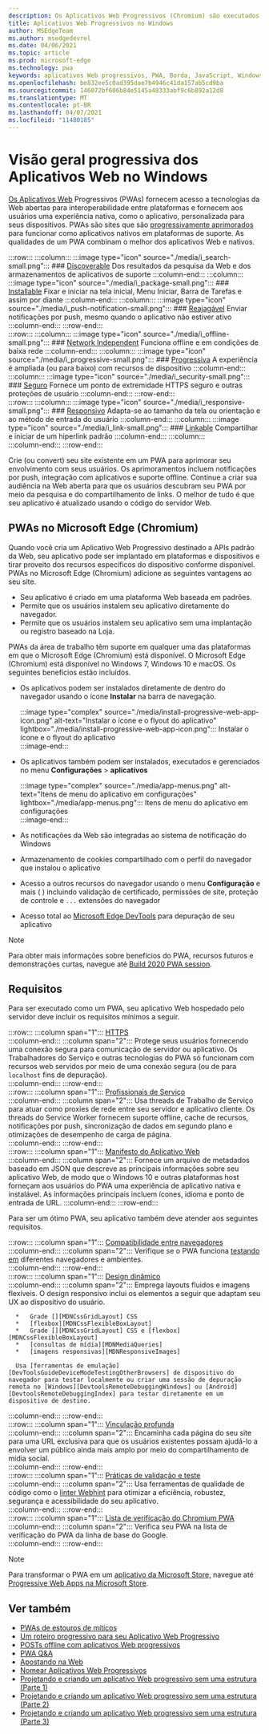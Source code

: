 ```yaml
---
description: Os Aplicativos Web Progressivos (Chromium) são executados de forma nativa no Windows 10.  Aqui está tudo o que você precisa saber como desenvolvedor da Web.
title: Aplicativos Web Progressivos no Windows
author: MSEdgeTeam
ms.author: msedgedevrel
ms.date: 04/06/2021
ms.topic: article
ms.prod: microsoft-edge
ms.technology: pwa
keywords: aplicativos Web progressivos, PWA, Borda, JavaScript, Windows, UWP, Microsoft Store
ms.openlocfilehash: be832ee5c0ad395dae7b4946c41da157ab5cd9ba
ms.sourcegitcommit: 146072bf606b84e5145a48333abf9c6b892a12d8
ms.translationtype: MT
ms.contentlocale: pt-BR
ms.lasthandoff: 04/07/2021
ms.locfileid: "11480185"
---
```

# <a name="progressive-web-apps-on-windows-overview"></a>Visão geral progressiva dos Aplicativos Web no Windows  

[Os Aplicativos Web][MDNApps] Progressivos \(PWAs\) fornecem acesso a tecnologias da Web abertas para interoperabilidade entre plataformas e fornecem aos usuários uma experiência nativa, como o aplicativo, personalizada para seus dispositivos.  PWAs são sites que são [progressivamente aprimorados][AListApartUnderstandingProgressiveEnhancement] para funcionar como aplicativos nativos em plataformas de suporte.  As qualidades de um PWA combinam o melhor dos aplicativos Web e nativos.  

:::row:::
    :::column:::
        :::image type="icon" source="./media/i_search-small.png":::
        ### <a name="discoverablemdnpwaadvantagesdiscoverable"></a>[Discoverable][MDNPwaAdvantagesDiscoverable]
        Dos resultados da pesquisa da Web e dos armazenamentos de aplicativos de suporte
    :::column-end:::
    :::column:::
        :::image type="icon" source="./media/i_package-small.png":::
        ### <a name="installablemdnpwaadvantagesinstallable"></a>[Installable][MDNPwaAdvantagesInstallable]
        Fixar e iniciar na tela inicial, Menu Iniciar, Barra de Tarefas e assim por diante
    :::column-end:::
    :::column:::
        :::image type="icon" source="./media/i_push-notification-small.png":::
        ### <a name="re-engageablemdnpwaadvantagesreengageable"></a>[Reajagável][MDNPwaAdvantagesReEngageable]
        Enviar notificações por push, mesmo quando o aplicativo não estiver ativo
    :::column-end:::
:::row-end:::  
:::row:::
    :::column:::
        :::image type="icon" source="./media/i_offline-small.png":::
        ### <a name="network-independentmdnpwaadvantagesnetworkindependent"></a>[Network Independent][MDNPwaAdvantagesNetworkIndependent]
        Funciona offline e em condições de baixa rede
    :::column-end:::
    :::column:::
        :::image type="icon" source="./media/i_progressive-small.png":::
        ### <a name="progressivemdnpwaadvantagesprogressive"></a>[Progressiva][MDNPwaAdvantagesProgressive]
        A experiência é ampliada (ou para baixo) com recursos de dispositivo
    :::column-end:::
    :::column:::
        :::image type="icon" source="./media/i_security-small.png":::
        ### <a name="safemdnpwaadvantagessafe"></a>[Seguro][MDNPwaAdvantagesSafe]
        Fornece um ponto de extremidade HTTPS seguro e outras proteções de usuário
    :::column-end:::
:::row-end:::  
:::row:::
    :::column:::
        :::image type="icon" source="./media/i_responsive-small.png":::
        ### <a name="responsivemdnpwaadvantagesresponsive"></a>[Responsivo][MDNPwaAdvantagesResponsive]
        Adapta-se ao tamanho da tela ou orientação e ao método de entrada do usuário
    :::column-end:::
    :::column:::
        :::image type="icon" source="./media/i_link-small.png":::
        ### <a name="linkablemdnpwaadvantageslinkable"></a>[Linkable][MDNPwaAdvantagesLinkable]
        Compartilhar e iniciar de um hiperlink padrão
    :::column-end:::
    :::column:::
        &nbsp;  
    :::column-end:::
:::row-end:::  


Crie \(ou convert\) seu site existente em um PWA para aprimorar seu envolvimento com seus usuários.  Os aprimoramentos incluem notificações por push, integração com aplicativos e suporte offline.  Continue a criar sua audiência na Web aberta para que os usuários descubram seu PWA por meio da pesquisa e do compartilhamento de links.  O melhor de tudo é que seu aplicativo é atualizado usando o código do servidor Web.  

## <a name="pwas-on-microsoft-edge-chromium"></a>PWAs no Microsoft Edge (Chromium)  

Quando você cria um Aplicativo Web Progressivo destinado a APIs padrão da Web, seu aplicativo pode ser implantado em plataformas e dispositivos e tirar proveito dos recursos específicos do dispositivo conforme disponível.  PWAs no Microsoft Edge \(Chromium\) adicione as seguintes vantagens ao seu site.  

*   Seu aplicativo é criado em uma plataforma Web baseada em padrões.  
*   Permite que os usuários instalem seu aplicativo diretamente do navegador.  
*   Permite que os usuários instalem seu aplicativo sem uma implantação ou registro baseado na Loja.  
    
PWAs da área de trabalho têm suporte em qualquer uma das plataformas em que o Microsoft Edge \(Chromium\) está disponível. O Microsoft Edge \(Chromium\) está disponível no Windows 7, Windows 10 e macOS.  Os seguintes benefícios estão incluídos.  

*   Os aplicativos podem ser instalados diretamente de dentro do navegador usando o ícone **Instalar** na barra de navegação.  
    
    :::image type="complex" source="./media/install-progressive-web-app-icon.png" alt-text="Instalar o ícone e o flyout do aplicativo" lightbox="./media/install-progressive-web-app-icon.png":::
       Instalar o ícone e o flyout do aplicativo  
    :::image-end:::  
    
*   Os aplicativos também podem ser instalados, executados e gerenciados no menu **Configurações**  >  **aplicativos**  
    
    :::image type="complex" source="./media/app-menus.png" alt-text="Itens de menu do aplicativo em configurações" lightbox="./media/app-menus.png":::
       Itens de menu do aplicativo em configurações  
    :::image-end:::  
    
*   As notificações da Web são integradas ao sistema de notificação do Windows  
*   Armazenamento de cookies compartilhado com o perfil do navegador que instalou o aplicativo  
*   Acesso a outros recursos do navegador usando o menu **Configuração** e mais \( \) incluindo validação de certificado, permissões de site, proteção de controle e `...` extensões do navegador  
*   Acesso total ao [Microsoft Edge DevTools][DevtoolsProgressiveWebApps] para depuração de seu aplicativo  
    
> [!NOTE]
> Para obter mais informações sobre benefícios do PWA, recursos futuros e demonstrações curtas, navegue até [Build 2020 PWA session][BuildVideo]. 

## <a name="requirements"></a>Requisitos  

Para ser executado como um PWA, seu aplicativo Web hospedado pelo servidor deve incluir os requisitos mínimos a seguir.  

:::row:::
   :::column span="1":::
      [HTTPS][WikiHttps]  
   :::column-end:::
   :::column span="2":::
      Protege seus usuários fornecendo uma conexão segura para comunicação de servidor ou aplicativo.  Os Trabalhadores do Serviço e outras tecnologias do PWA só funcionam com recursos web servidos por meio de uma conexão segura \(ou de para `localhost` fins de depuração\).  
   :::column-end:::
:::row-end:::  
:::row:::
   :::column span="1":::
      [Profissionais de Serviço][MDNServiceWorkerApi]  
   :::column-end:::
   :::column span="2":::
      Usa threads de Trabalho de Serviço para atuar como proxies de rede entre seu servidor e aplicativo cliente.  Os threads do Service Worker fornecem suporte offline, cache de recursos, notificações por push, sincronização de dados em segundo plano e otimizações de desempenho de carga de página.    
   :::column-end:::
:::row-end:::  
:::row:::
   :::column span="1":::
      [Manifesto do Aplicativo Web][MDNWebAppManifest]  
   :::column-end:::
   :::column span="2":::
      Fornece um arquivo de metadados baseado em JSON que descreve as principais informações sobre seu aplicativo Web, de modo que o Windows 10 e outras plataformas host forneçam aos usuários do PWA uma experiência de aplicativo nativa e instalável.  As informações principais incluem ícones, idioma e ponto de entrada de URL. 
   :::column-end:::
:::row-end:::  

Para ser um ótimo PWA, seu aplicativo também deve atender aos seguintes requisitos.  

:::row:::
   :::column span="1":::
      [Compatibilidade entre navegadores][MDNCrossBrowserTesting]  
   :::column-end:::
   :::column span="2":::
      Verifique se o PWA funciona [testando em][MicrosoftDeveloperEdgeToolsRemote] diferentes navegadores e ambientes.  
   :::column-end:::
:::row-end:::  
:::row:::
   :::column span="1":::
      [Design dinâmico][WikiResponsiveWebDesign]  
   :::column-end:::
   :::column span="2":::
      Emprega layouts fluidos e imagens flexíveis.  O design responsivo inclui os elementos a seguir que adaptam seu UX ao dispositivo do usuário.  
      
      *   Grade [][MDNCssGridLayout] CSS  
      *   [flexbox][MDNCssFlexibleBoxLayout]  
      *   Grade [][MDNCssGridLayout] CSS e [flexbox][MDNCssFlexibleBoxLayout]  
      *   [consultas de mídia][MDNMediaQueries]  
      *   [imagens responsivas][MDNResponsiveImages]  
      
      Usa [ferramentas de emulação][DevToolsGuideDeviceModeTestingOtherBrowsers] de dispositivo do navegador para testar localmente ou criar uma sessão de depuração remota no [Windows][DevtoolsRemoteDebuggingWindows] ou [Android][DevtoolsRemoteDebuggingIndex] para testar diretamente em um dispositivo de destino.
   :::column-end:::
:::row-end:::  
:::row:::
   :::column span="1":::
      [Vinculação profunda][WikiDeepLinking]  
   :::column-end:::
   :::column span="2":::
      Encaminha cada página do seu site para uma URL exclusiva para que os usuários existentes possam ajudá-lo a envolver um público ainda mais amplo por meio do compartilhamento de mídia social.  
   :::column-end:::
:::row-end:::  
:::row:::
   :::column span="1":::
      [Práticas de validação e teste][Webhint]  
   :::column-end:::
   :::column span="2":::
      Usa ferramentas de qualidade de código como o [linter Webhint][Webhint] para otimizar a eficiência, robustez, segurança e acessibilidade do seu aplicativo.  
   :::column-end:::
:::row-end:::  
:::row:::
   :::column span="1":::
      [Lista de verificação do Chromium PWA][WebDevGoodPwaChecklist]  
   :::column-end:::
   :::column span="2":::
      Verifica seu PWA na lista de verificação do PWA da linha de base do Google.  
   :::column-end:::
:::row-end:::  

> [!NOTE]
> Para transformar o PWA em um [aplicativo da Microsoft Store,][MicrosoftDeveloperStore] navegue até [Progressive Web Apps na Microsoft Store][PwaChromiumMicrosoftStore].  
  
## <a name="see-also"></a>Ver também  

*   [PWAs de estouros de míticos][Davrous20191018MythBustingPwasNewEdgeEdition]  
*   [Um roteiro progressivo para seu Aplicativo Web Progressivo][CloudfourThinksProgressiveRoadmapYourWebApp]  
*   [POSTs offline com aplicativos Web progressivos][MediumWebEdgeOfflinePostsProgressiveWebApps]  
*   [PWA Q&A][AaronGustafsonNotebookPwaQa]  
*   [Apostando na Web][JoretegBlogBettingWeb]  
*   [Nomear Aplicativos Web Progressivos][Fberriman20170626NamingProgressiveWebApps]  
*   [Projetando e criando um aplicativo Web progressivo sem uma estrutura (Parte 1)][Smashingmagazine201907ProgressiveWebAppFrameworkPart1]  
*   [Projetando e criando um aplicativo Web progressivo sem uma estrutura (Parte 2)][Smashingmagazine201907ProgressiveWebAppFrameworkPart2]  
*   [Projetando e criando um aplicativo Web progressivo sem uma estrutura (Parte 3)][Smashingmagazine201907ProgressiveWebAppFrameworkPart3]  
    
<!-- links -->  

[DevtoolsRemoteDebuggingIndex]: ../devtools-guide-chromium/remote-debugging/index.md "Começar com a depuração remota de dispositivos Android | Microsoft Docs"  
[DevtoolsRemoteDebuggingWindows]: ../devtools-guide-chromium/remote-debugging/windows.md "Começar com a depuração remota de dispositivos Windows 10 | Microsoft Docs"  
[DevToolsGuideDeviceModeTestingOtherBrowsers]: ../devtools-guide-chromium/device-mode/testing-other-browsers.md "Emular e testar outros navegadores | Microsoft Docs"  
[DevtoolsProgressiveWebApps]: ../devtools-guide-chromium/progressive-web-apps/index.md "Depurar aplicativos Web progressivos | Microsoft Docs"  
[PwaChromiumMicrosoftStore]: ./microsoft-store.md "Publique seu Aplicativo Web Progressivo na Microsoft Store | Microsoft Docs"



[WindowsUWPControlsPatternTilesNotificationsWns]: /windows/uwp/controls-and-patterns/tiles-and-notifications-windows-push-notification-services--wns--overview.md "Visão geral do Windows Push Notification Services (WNS) | Microsoft Docs"  
[WindowsUWPDesignDevicesDesigningTv]: /windows/uwp/design/devices/designing-for-tv.md "Projetando para Xbox e TV | Microsoft Docs"  
[WindowsUWPDesignDevicesIndex]: /windows/uwp/design/devices/index.md "Considerações da interface do usuário para dispositivos UWP | Microsoft Docs"  
[WindowsUWPGetStartedGuide]: /windows/uwp/get-started/universal-application-platform-guide.md "O que é um aplicativo UWP (Plataforma Universal do Windows) | Microsoft Docs"  
[WindowsUWPLaunchResumeBackgroundTasks]: /windows/uwp/launch-resume/support-your-app-with-background-tasks.md "Dar suporte ao aplicativo com tarefas em segundo plano | Microsoft Docs"  
[WindowsUWPPublishIndex]: /windows/uwp/publish/index.md "Publicar aplicativos e jogos do Windows | Microsoft Docs"  
[WindowsUWPPublishDeveloperAccount]: /windows/uwp/publish/opening-a-developer-account.md "Abrir uma conta de desenvolvedor | Microsoft Docs"  

[WindowsBlogsWelcomingPWAsEdgeWindows]: https://blogs.windows.com/msedgedev/2018/02/06/welcoming-progressive-web-apps-edge-windows-10/#56z7mJwKsykfbR4I.97 "Saudando aplicativos Web progressivos para o Microsoft Edge e o Windows 10 - Blogs do Windows"  
[MicrosoftDeveloperEdgePlatformStatusBackgroundSync]: https://developer.microsoft.com/microsoft-edge/platform/status/backgroundsyncapi "API de sincronização em segundo plano - Status da plataforma do Microsoft Edge"  
[MicrosoftDeveloperEdgePlatformStatusWebAppManifest]: https://developer.microsoft.com/microsoft-edge/platform/status/webapplicationmanifest "Manifesto do Aplicativo Web - Status da Plataforma do Microsoft Edge"  
[MicrosoftDeveloperEdgeToolsRemote]: https://developer.microsoft.com/microsoft-edge/tools/remote "Teste instantâneo"  
[MicrosoftDeveloperWindowsMixedReality]: https://developer.microsoft.com/windows/mixed-reality "Realidade Misturada para desenvolvedores"  
[MicrosoftDeveloperWindowsSurfaceHub]: https://developer.microsoft.com/windows/surfacehub "Microsoft Surface Hub"  
[MicrosoftDeveloperStore]: https://developer.microsoft.com/store "Microsoft Developer Store"  
[MicrosoftEdge]: https://www.microsoft.com/edge "Baixar Novo Navegador do Microsoft Edge"  
[MicrosoftSupportWindowsFocusAssist]: https://support.microsoft.com/help/4026996/windows-10-turn-focus-assist-on-or-off "Ativar ou desativar a assistência de foco no Windows 10"  
[MicrosoftSupportWindowsNotificationSettings]: https://support.microsoft.com/help/4028678/windows-10-change-notification-settings "Alterar configurações de notificação no Windows 10"  

[AaronGustafsonNotebookPwaQa]: https://www.aaron-gustafson.com/notebook/pwa-qa "PWA Q&A"  

[AListApartUnderstandingProgressiveEnhancement]: https://alistapart.com/article/understandingprogressiveenhancement "Noções básicas sobre aprimoramento progressivo - uma lista separada"  

[MDNApps]: https://developer.mozilla.org/Apps/Progressive "aplicativos | MDN"  
[MDNCache]: https://developer.mozilla.org/docs/Web/API/Cache "Cache | MDN"  
[MDNCrossBrowserTesting]: https://developer.mozilla.org/docs/Learn/Tools_and_testing/Cross_browser_testing "Testes entre navegadores | MDN"  
[MDNCssFlexibleBoxLayout]: https://developer.mozilla.org/docs/Web/CSS/CSS_Flexible_Box_Layout "Layout de caixa flexível css | MDN"  
[MDNCssGridLayout]: https://developer.mozilla.org/docs/Web/CSS/CSS_Grid_Layout "Layout de Grade CSS | MDN"  
[MDNFetchApi]: https://developer.mozilla.org/docs/Web/API/Fetch_API "Buscar api | MDN"  
[MDNMediaQueries]: https://developer.mozilla.org/docs/Web/CSS/Media_Queries "Consultas de mídia | MDN"  
[MDNNotificationsApi]: https://developer.mozilla.org/docs/Web/API/Notifications_API "Api de notificações | MDN"  
[MDNPushApi]: https://developer.mozilla.org/docs/Web/API/Push_API "Push API | MDN"  
[MDNPwaAdvantagesDiscoverable]: https://developer.mozilla.org/docs/Web/Apps/Progressive/Advantages#Discoverable "Discoverable - Vantagens progressivas do aplicativo Web"  
[MDNPwaAdvantagesInstallable]: https://developer.mozilla.org/docs/Web/Apps/Progressive/Advantages#Installable "Installable - Vantagens progressivas do aplicativo Web"  
[MDNPwaAdvantagesLinkable]: https://developer.mozilla.org/Apps/Progressive/Advantages#Linkable "Linkable - Vantagens progressivas do aplicativo Web"  
[MDNPwaAdvantagesNetworkIndependent]: https://developer.mozilla.org/docs/Web/Apps/Progressive/Advantages#Network_independent "Independente da rede - Vantagens progressivas do aplicativo Web"  
[MDNPwaAdvantagesProgressive]: https://developer.mozilla.org/docs/Web/Apps/Progressive/Advantages#Progressive "Vantagens progressivas do aplicativo Web"  
[MDNPwaAdvantagesReEngageable]: https://developer.mozilla.org/docs/Web/Apps/Progressive/Advantages#Re-engageable "Reativar - Vantagens progressivas do aplicativo Web"  
[MDNPwaAdvantagesResponsive]: https://developer.mozilla.org/Apps/Progressive/Advantages#Responsive "Responsivo - Vantagens progressivas do aplicativo Web"  
[MDNPwaAdvantagesSafe]: https://developer.mozilla.org/docs/Web/Apps/Progressive/Advantages#Safe "Seguro - Vantagens progressivas do aplicativo Web"  
[MDNResponsiveImages]: https://developer.mozilla.org/docs/Learn/HTML/Multimedia_and_embedding/Responsive_images "Imagens responsivas | MDN"  
[MDNServiceWorkerApi]: https://developer.mozilla.org/docs/Web/API/Service_Worker_API "Api de Trabalho de Serviço | MDN"  
[MDNSyncManager]: https://developer.mozilla.org/docs/Web/API/SyncManager "SyncManager | MDN"  
[MDNWebAppManifest]: https://developer.mozilla.org/docs/Web/Manifest "Manifesto do Aplicativo Web | MDN"  

[BuildVideo]: https://www.youtube.com/watch?v=y4p_QHZtMKM "Vídeo do PWA"  

[CloudfourThinksProgressiveRoadmapYourWebApp]: https://cloudfour.com/thinks/a-progressive-roadmap-for-your-progressive-web-app "Um roteiro progressivo para seu Aplicativo Web Progressivo"  

[Davrous20191018MythBustingPwasNewEdgeEdition]: https://www.davrous.com/2019/10/18/myth-busting-pwas-the-new-edge-edition "PWAs de estouros de míticos – a nova edição de borda"  

[Fberriman20170626NamingProgressiveWebApps]: https://fberriman.com/2017/06/26/naming-progressive-web-apps "Nomear Aplicativos Web Progressivos"  

[JoretegBlogBettingWeb]: https://joreteg.com/blog/betting-on-the-web "Apostando na Web"  

[MediumWebEdgeOfflinePostsProgressiveWebApps]: https://medium.com/web-on-the-edge/offline-posts-with-progressive-web-apps-fc2dc4ad895 "POSTs offline com aplicativos Web progressivos"  

[PWABuilder]: https://www.pwabuilder.com "PWABuilder"  

[Smashingmagazine201907ProgressiveWebAppFrameworkPart1]: https://www.smashingmagazine.com/2019/07/progressive-web-application-pwa-framework-part-1 "Projetando e criando um aplicativo Web progressivo sem uma estrutura (Parte 1)"  

[Smashingmagazine201907ProgressiveWebAppFrameworkPart2]: https://www.smashingmagazine.com/2019/07/progressive-web-application-pwa-framework-part-2 "Projetando e criando um aplicativo Web progressivo sem uma estrutura (Parte 2)"  

[Smashingmagazine201907ProgressiveWebAppFrameworkPart3]: https://www.smashingmagazine.com/2019/07/progressive-web-application-pwa-framework-part-3 "Projetando e criando um aplicativo Web progressivo sem uma estrutura (Parte 3)"  

[WebDevGoodPwaChecklist]: https://web.dev/pwa-checklist "O que torna um bom Aplicativo Web Progressivo? | web.dev"  

[Webhint]: https://webhint.io "webhint"  

[WikiDeepLinking]: https://en.wikipedia.org/wiki/Deep_linking "Vinculação profunda - Wikipédia"  
[WikiHttps]: https://en.wikipedia.org/wiki/HTTPS "HTTPS - Wikipédia"  
[WikiResponsiveWebDesign]: https://en.wikipedia.org/wiki/Responsive_web_design "Design da Web responsivo - Wikipédia"  
